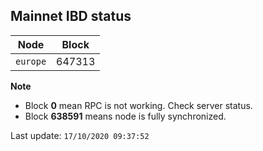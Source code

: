 ## **Mainnet** IBD status


Node | Block
--- | ---
`europe` | 647313


**Note**
* Block **0** mean RPC is not working. Check server status.
* Block **638591** means node is fully synchronized.


Last update: `17/10/2020 09:37:52`
